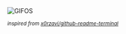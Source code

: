 <div align="justify">
<picture>
    <source media="(prefers-color-scheme: dark)" srcset="https://i.ibb.co/jv2jnWRN/output-gif.gif">
    <source media="(prefers-color-scheme: light)" srcset="https://i.ibb.co/jv2jnWRN/output-gif.gif">
    <img alt="GIFOS" src="https://i.ibb.co/jv2jnWRN/output-gif.gif">
</picture>

<sub><i>inspired from [x0rzavi/github-readme-terminal](https://github.com/x0rzavi/github-readme-terminal)</i></sub>

</div>

<!-- Image deletion URL: https://ibb.co/SX8ZFdrj/8b211ba12c8841f0ec8dbb3b4f277b29 -->